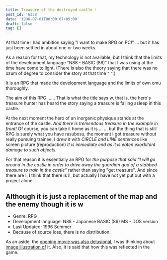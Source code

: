 ```yaml
---
title: Treasure of the destroyed castle Ⅰ
post_id: '6338'
date: '1996-07-01T00:00:07+09:00'
draft: false
tag: []
---
```


At that time I had ambition saying "I want to make RPG on PC!" ... but it has just been settled in about one or two weeks.

As a reason for that, my technology is not available, but I think that the limits of the development language "N88 - BASIC (86)" that I was using at the time have come to light. (There is also the theory saying that there was no ozum of degree to consider the story at that time ^ ^;)

It is an RPG that made the development language and the limits of own omu thoroughly.

The aim of this RPG ...... That is what the title says w, that is, the hero's treasure hunter has heard the story saying a treasure is falling asleep in this castle.

At the next moment the hero of an inorganic physique stands at the entrance of the castle. _And there is tremendous treasure in the example in front!_ Of course, you can take it home as it is ... ... but the thing that is still RPG is surely what you have rasubosu, the moment I got treasure without really pursuing trainee, I _drew it_ with _CIRCLE and LINE sentences_ like screen picture (reproduction) _It is immediate end as it is eaten exorbitant damage to such objects._

For that reason it is essentially an RPG for _the purpose that said "I will go around in the castle in order to drive away the guardian god of a stabbed treasure to train in the castle"_ rather than saying "get treasure". And since there are I, I think that there is II, but actually I have not yet put out with a project alone.

## Although it is just a replacement of the map and the enemy though it is w

*   Genre: RPG
*   Development language: N88 - Japanese BASIC (86) MS - DOS version
*   Last Updated: 1996 Summer
*   Because of source loss, there is no distribution.

As an aside, the [opening movie was also delusional,](../../1995/11/01-treasure-in-grave.md) I was thinking about [image illustration of](../../1995/11/01-treasure-in-grave.md) it. Also, it is said that how this was reflected in the game.
